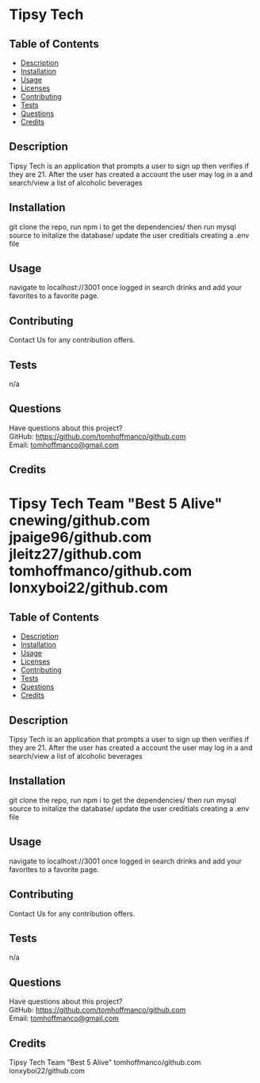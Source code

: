 # Tipsy Tech


## Table of Contents

- [Description](#description)
- [Installation](#installation)
- [Usage](#usage)
- [Licenses](#licenses)
- [Contributing](#contributing)
- [Tests](#tests)
- [Questions](#questions)
- [Credits](#credits)

## Description

Tipsy Tech is an application that prompts a user to sign up then verifies if they are 21. After the user has created a account the user may log in a and search/view a list of alcoholic beverages

## Installation

git clone the repo, run npm i to get the dependencies/ then run mysql source to initalize the database/ update the user creditials creating a .env file

## Usage

navigate to localhost://3001 once logged in search drinks and add your favorites to a favorite page.

## Contributing

Contact Us for any contribution offers.

## Tests

n/a

## Questions

Have questions about this project?  
 GitHub: https://github.com/tomhoffmanco/github.com  
 Email: tomhoffmanco@gmail.com

## Credits

Tipsy Tech Team "Best 5 Alive"
cnewing/github.com
jpaige96/github.com
jleitz27/github.com
tomhoffmanco/github.com
lonxyboi22/github.com
=======
  

  ## Table of Contents
  * [Description](#description)
  * [Installation](#installation)
  * [Usage](#usage)
  * [Licenses](#licenses)
  * [Contributing](#contributing)
  * [Tests](#tests)
  * [Questions](#questions)
  * [Credits](#credits)

  ## Description
  Tipsy Tech is an application that prompts a user to sign up then verifies if they are 21. After the user has created a account the user may log in a and search/view a list of alcoholic beverages

  ## Installation
  git clone the repo, run npm i to get the dependencies/ then run mysql source to initalize the database/ update the user creditials  creating a .env file

  ## Usage
  navigate to localhost://3001 once logged in search drinks and add your favorites to a favorite page. 

  

  ## Contributing
  Contact Us for any contribution offers. 

  ## Tests
  n/a

  ## Questions
  Have questions about this project?  
  GitHub: https://github.com/tomhoffmanco/github.com  
  Email: tomhoffmanco@gmail.com

  ## Credits
  Tipsy Tech Team "Best 5 Alive"
  tomhoffmanco/github.com
  lonxyboi22/github.com 
